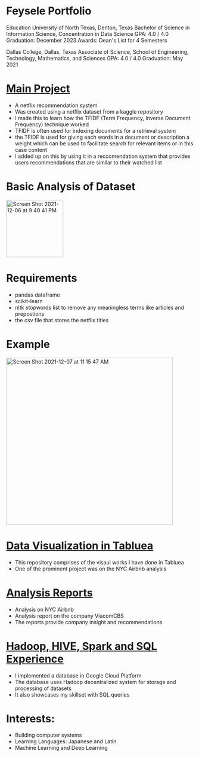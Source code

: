 # Feysele Portfolio
Education
University of North Texas, Denton, Texas
Bachelor of Science in Information Science, Concentration in Data Science
GPA: 4.0 / 4.0
Graduation: December 2023
Awards: Dean's List for 4 Semesters

Dallas College, Dallas, Texas
Associate of Science, School of Engineering, Technology, Mathematics, and Sciences
GPA: 4.0 / 4.0
Graduation: May 2021

# [Main Project](https://github.com/fey0/Netflix-Recommender)
* A netflix recommendation system 
* Was created using a netflix dataset from a kaggle repository
* I made this to learn how the TFIDF (Term Frequency, Inverse Document Frequency) technique worked 
* TFIDF is often used for indexing documents for a retrieval system 
* the TFIDF is used for giving each words in a document or description a weight which can be used to facilitate search for relevant items or in this case content
* I added up on this by using it in a reccomendation system that provides users recommendations that are similar to their watched list

# Basic Analysis of Dataset
<img width="153" alt="Screen Shot 2021-12-06 at 9 40 41 PM" src="https://user-images.githubusercontent.com/103683812/163730384-4412659f-f59d-4ad8-812b-70e8bb06782e.png">

# Requirements 
* pandas dataframe
* scikit-learn
* nltk stopwords list to remove any meaningless terms like articles and prepostions 
* the csv file that stores the netflix titles 

# Example
<img width="447" alt="Screen Shot 2021-12-07 at 11 15 47 AM" src="https://user-images.githubusercontent.com/103683812/163730358-bb52fc85-d494-47b7-afb6-40abe4734bb7.png">

# [Data Visualization in Tabluea](https://feyseleyimer.free.resourcespace.com/?c=10&k=230f2213ca)
* This repository comprises of the visaul works I have done in Tabluea
* One of the prominent project was on the NYC Airbnb analysis

# [Analysis Reports](https://feyseleyimer.free.resourcespace.com/?c=9&k=bbf4ee7f22)
* Analysis on NYC Airbnb 
* Analysis report on the company ViacomCBS
* The reports provide company insight and recommendations

# [Hadoop, HIVE, Spark and SQL Experience](https://feyseleyimer.free.resourcespace.com/?c=12&k=aed73473e8)
* I implemented a database in Google Cloud Platform
* The database uses Hadoop decentralized system for storage and processing of datasets
* It also showcases my skillset with SQL queries

# Interests:
* Building computer systems
* Learning Languages: Japanese and Latin 
* Machine Learning and Deep Learning
